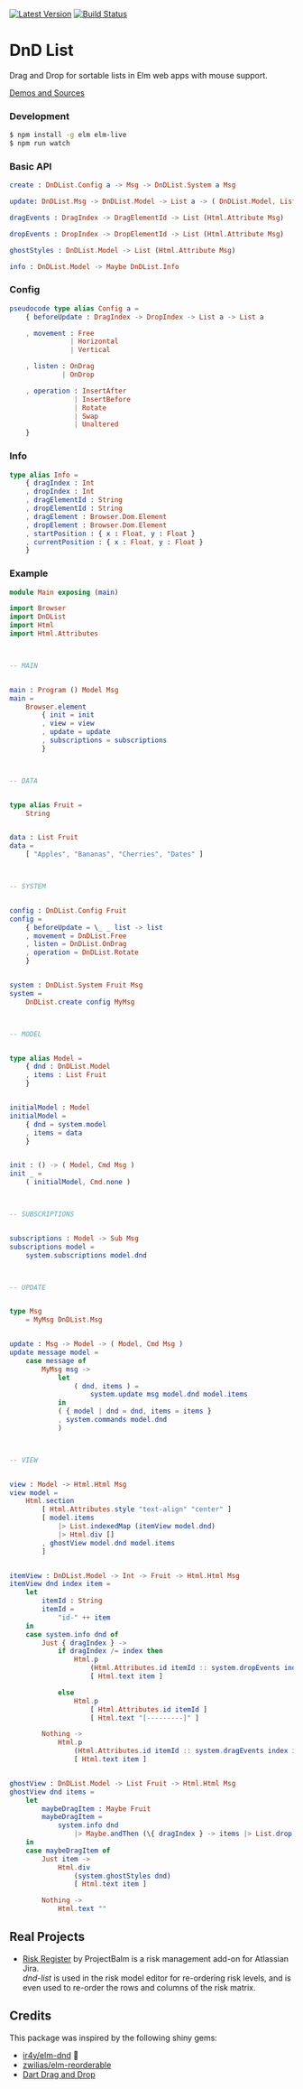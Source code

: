 [![Latest Version](https://img.shields.io/elm-package/v/annaghi/dnd-list.svg?label=version)](https://package.elm-lang.org/packages/annaghi/dnd-list/latest/) [![Build Status](https://travis-ci.org/annaghi/dnd-list.svg?branch=master)](https://travis-ci.org/annaghi/dnd-list)

# DnD List

Drag and Drop for sortable lists in Elm web apps with mouse support.

[Demos and Sources](https://annaghi.github.io/dnd-list/)

### Development

```bash
$ npm install -g elm elm-live
$ npm run watch
```

### Basic API

```elm
create : DnDList.Config a -> Msg -> DnDList.System a Msg
```

```elm
update: DnDList.Msg -> DnDList.Model -> List a -> ( DnDList.Model, List a )

dragEvents : DragIndex -> DragElementId -> List (Html.Attribute Msg)

dropEvents : DropIndex -> DropElementId -> List (Html.Attribute Msg)

ghostStyles : DnDList.Model -> List (Html.Attribute Msg)

info : DnDList.Model -> Maybe DnDList.Info
```

### Config

```elm
pseudocode type alias Config a =
    { beforeUpdate : DragIndex -> DropIndex -> List a -> List a

    , movement : Free
               | Horizontal
               | Vertical

    , listen : OnDrag
             | OnDrop

    , operation : InsertAfter
                | InsertBefore
                | Rotate
                | Swap
                | Unaltered
    }
```

### Info

```elm
type alias Info =
    { dragIndex : Int
    , dropIndex : Int
    , dragElementId : String
    , dropElementId : String
    , dragElement : Browser.Dom.Element
    , dropElement : Browser.Dom.Element
    , startPosition : { x : Float, y : Float }
    , currentPosition : { x : Float, y : Float }
    }
```

### Example

```elm
module Main exposing (main)

import Browser
import DnDList
import Html
import Html.Attributes



-- MAIN


main : Program () Model Msg
main =
    Browser.element
        { init = init
        , view = view
        , update = update
        , subscriptions = subscriptions
        }



-- DATA


type alias Fruit =
    String


data : List Fruit
data =
    [ "Apples", "Bananas", "Cherries", "Dates" ]



-- SYSTEM


config : DnDList.Config Fruit
config =
    { beforeUpdate = \_ _ list -> list
    , movement = DnDList.Free
    , listen = DnDList.OnDrag
    , operation = DnDList.Rotate
    }


system : DnDList.System Fruit Msg
system =
    DnDList.create config MyMsg



-- MODEL


type alias Model =
    { dnd : DnDList.Model
    , items : List Fruit
    }


initialModel : Model
initialModel =
    { dnd = system.model
    , items = data
    }


init : () -> ( Model, Cmd Msg )
init _ =
    ( initialModel, Cmd.none )



-- SUBSCRIPTIONS


subscriptions : Model -> Sub Msg
subscriptions model =
    system.subscriptions model.dnd



-- UPDATE


type Msg
    = MyMsg DnDList.Msg


update : Msg -> Model -> ( Model, Cmd Msg )
update message model =
    case message of
        MyMsg msg ->
            let
                ( dnd, items ) =
                    system.update msg model.dnd model.items
            in
            ( { model | dnd = dnd, items = items }
            , system.commands model.dnd
            )



-- VIEW


view : Model -> Html.Html Msg
view model =
    Html.section
        [ Html.Attributes.style "text-align" "center" ]
        [ model.items
            |> List.indexedMap (itemView model.dnd)
            |> Html.div []
        , ghostView model.dnd model.items
        ]


itemView : DnDList.Model -> Int -> Fruit -> Html.Html Msg
itemView dnd index item =
    let
        itemId : String
        itemId =
            "id-" ++ item
    in
    case system.info dnd of
        Just { dragIndex } ->
            if dragIndex /= index then
                Html.p
                    (Html.Attributes.id itemId :: system.dropEvents index itemId)
                    [ Html.text item ]

            else
                Html.p
                    [ Html.Attributes.id itemId ]
                    [ Html.text "[---------]" ]

        Nothing ->
            Html.p
                (Html.Attributes.id itemId :: system.dragEvents index itemId)
                [ Html.text item ]


ghostView : DnDList.Model -> List Fruit -> Html.Html Msg
ghostView dnd items =
    let
        maybeDragItem : Maybe Fruit
        maybeDragItem =
            system.info dnd
                |> Maybe.andThen (\{ dragIndex } -> items |> List.drop dragIndex |> List.head)
    in
    case maybeDragItem of
        Just item ->
            Html.div
                (system.ghostStyles dnd)
                [ Html.text item ]

        Nothing ->
            Html.text ""
```

## Real Projects

- [Risk Register](https://marketplace.atlassian.com/apps/1213146/risk-register?hosting=server&tab=overview) by ProjectBalm is a risk management add-on for Atlassian Jira.  
  _dnd-list_ is used in the risk model editor for re-ordering risk levels, and is even used to re-order the rows and columns of the risk matrix.

## Credits

This package was inspired by the following shiny gems:

- [ir4y/elm-dnd](https://package.elm-lang.org/packages/ir4y/elm-dnd/latest/) :gem:
- [zwilias/elm-reorderable](https://package.elm-lang.org/packages/zwilias/elm-reorderable/latest/)
- [Dart Drag and Drop](https://code.makery.ch/library/dart-drag-and-drop/)
